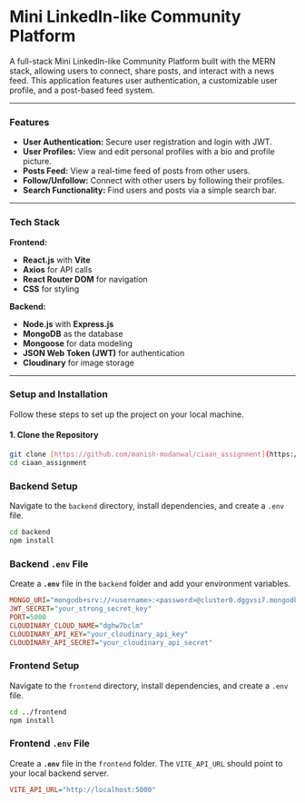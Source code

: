 # Mini LinkedIn-like Community Platform

A full-stack Mini LinkedIn-like Community Platform built with the MERN stack, allowing users to connect, share posts, and interact with a news feed. This application features user authentication, a customizable user profile, and a post-based feed system.

---

### Features

-   **User Authentication:** Secure user registration and login with JWT.
-   **User Profiles:** View and edit personal profiles with a bio and profile picture.
-   **Posts Feed:** View a real-time feed of posts from other users.
-   **Follow/Unfollow:** Connect with other users by following their profiles.
-   **Search Functionality:** Find users and posts via a simple search bar.

---

### Tech Stack

**Frontend:**
-   **React.js** with **Vite**
-   **Axios** for API calls
-   **React Router DOM** for navigation
-   **CSS** for styling

**Backend:**
-   **Node.js** with **Express.js**
-   **MongoDB** as the database
-   **Mongoose** for data modeling
-   **JSON Web Token (JWT)** for authentication
-   **Cloudinary** for image storage

---

### Setup and Installation

Follow these steps to set up the project on your local machine.

#### 1. Clone the Repository

```bash
git clone [https://github.com/manish-modanwal/ciaan_assignment](https://github.com/manish-modanwal/ciaan_assignment)
cd ciaan_assignment
```




### Backend Setup

Navigate to the `backend` directory, install dependencies, and create a `.env` file.

```bash
cd backend
npm install
```

### Backend `.env` File



Create a **`.env`** file in the `backend` folder and add your environment variables.

```ini
MONGO_URI="mongodb+srv://<username>:<password>@cluster0.dggvsi7.mongodb.net/linkedin"
JWT_SECRET="your_strong_secret_key"
PORT=5000
CLOUDINARY_CLOUD_NAME="dghw7bclm"
CLOUDINARY_API_KEY="your_cloudinary_api_key"
CLOUDINARY_API_SECRET="your_cloudinary_api_secret"

```

### Frontend Setup

Navigate to the `frontend` directory, install dependencies, and create a `.env` file.

```bash
cd ../frontend
npm install
```

### Frontend `.env` File

Create a **`.env`** file in the `frontend` folder. The `VITE_API_URL` should point to your local backend server.

```ini
VITE_API_URL="http://localhost:5000"
```
